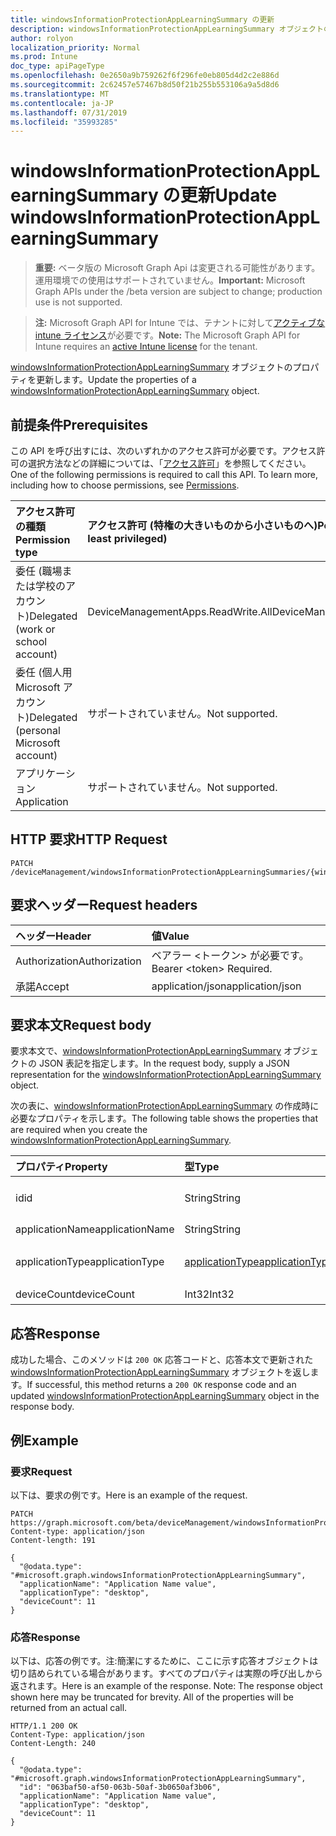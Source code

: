 ```yaml
---
title: windowsInformationProtectionAppLearningSummary の更新
description: windowsInformationProtectionAppLearningSummary オブジェクトのプロパティを更新します。
author: rolyon
localization_priority: Normal
ms.prod: Intune
doc_type: apiPageType
ms.openlocfilehash: 0e2650a9b759262f6f296fe0eb805d4d2c2e886d
ms.sourcegitcommit: 2c62457e57467b8d50f21b255b553106a9a5d8d6
ms.translationtype: MT
ms.contentlocale: ja-JP
ms.lasthandoff: 07/31/2019
ms.locfileid: "35993285"
---
```

# <a name="update-windowsinformationprotectionapplearningsummary"></a><span data-ttu-id="12e87-103">windowsInformationProtectionAppLearningSummary の更新</span><span class="sxs-lookup"><span data-stu-id="12e87-103">Update windowsInformationProtectionAppLearningSummary</span></span>

> <span data-ttu-id="12e87-104">**重要:** ベータ版の Microsoft Graph Api は変更される可能性があります。運用環境での使用はサポートされていません。</span><span class="sxs-lookup"><span data-stu-id="12e87-104">**Important:** Microsoft Graph APIs under the /beta version are subject to change; production use is not supported.</span></span>

> <span data-ttu-id="12e87-105">**注:** Microsoft Graph API for Intune では、テナントに対して[アクティブな intune ライセンス](https://go.microsoft.com/fwlink/?linkid=839381)が必要です。</span><span class="sxs-lookup"><span data-stu-id="12e87-105">**Note:** The Microsoft Graph API for Intune requires an [active Intune license](https://go.microsoft.com/fwlink/?linkid=839381) for the tenant.</span></span>

<span data-ttu-id="12e87-106">[windowsInformationProtectionAppLearningSummary](../resources/intune-wip-windowsinformationprotectionapplearningsummary.md) オブジェクトのプロパティを更新します。</span><span class="sxs-lookup"><span data-stu-id="12e87-106">Update the properties of a [windowsInformationProtectionAppLearningSummary](../resources/intune-wip-windowsinformationprotectionapplearningsummary.md) object.</span></span>

## <a name="prerequisites"></a><span data-ttu-id="12e87-107">前提条件</span><span class="sxs-lookup"><span data-stu-id="12e87-107">Prerequisites</span></span>
<span data-ttu-id="12e87-p101">この API を呼び出すには、次のいずれかのアクセス許可が必要です。アクセス許可の選択方法などの詳細については、「[アクセス許可](/graph/permissions-reference)」を参照してください。</span><span class="sxs-lookup"><span data-stu-id="12e87-p101">One of the following permissions is required to call this API. To learn more, including how to choose permissions, see [Permissions](/graph/permissions-reference).</span></span>

|<span data-ttu-id="12e87-110">アクセス許可の種類</span><span class="sxs-lookup"><span data-stu-id="12e87-110">Permission type</span></span>|<span data-ttu-id="12e87-111">アクセス許可 (特権の大きいものから小さいものへ)</span><span class="sxs-lookup"><span data-stu-id="12e87-111">Permissions (from most to least privileged)</span></span>|
|:---|:---|
|<span data-ttu-id="12e87-112">委任 (職場または学校のアカウント)</span><span class="sxs-lookup"><span data-stu-id="12e87-112">Delegated (work or school account)</span></span>|<span data-ttu-id="12e87-113">DeviceManagementApps.ReadWrite.All</span><span class="sxs-lookup"><span data-stu-id="12e87-113">DeviceManagementApps.ReadWrite.All</span></span>|
|<span data-ttu-id="12e87-114">委任 (個人用 Microsoft アカウント)</span><span class="sxs-lookup"><span data-stu-id="12e87-114">Delegated (personal Microsoft account)</span></span>|<span data-ttu-id="12e87-115">サポートされていません。</span><span class="sxs-lookup"><span data-stu-id="12e87-115">Not supported.</span></span>|
|<span data-ttu-id="12e87-116">アプリケーション</span><span class="sxs-lookup"><span data-stu-id="12e87-116">Application</span></span>|<span data-ttu-id="12e87-117">サポートされていません。</span><span class="sxs-lookup"><span data-stu-id="12e87-117">Not supported.</span></span>|

## <a name="http-request"></a><span data-ttu-id="12e87-118">HTTP 要求</span><span class="sxs-lookup"><span data-stu-id="12e87-118">HTTP Request</span></span>
<!-- {
  "blockType": "ignored"
}
-->
``` http
PATCH /deviceManagement/windowsInformationProtectionAppLearningSummaries/{windowsInformationProtectionAppLearningSummaryId}
```

## <a name="request-headers"></a><span data-ttu-id="12e87-119">要求ヘッダー</span><span class="sxs-lookup"><span data-stu-id="12e87-119">Request headers</span></span>
|<span data-ttu-id="12e87-120">ヘッダー</span><span class="sxs-lookup"><span data-stu-id="12e87-120">Header</span></span>|<span data-ttu-id="12e87-121">値</span><span class="sxs-lookup"><span data-stu-id="12e87-121">Value</span></span>|
|:---|:---|
|<span data-ttu-id="12e87-122">Authorization</span><span class="sxs-lookup"><span data-stu-id="12e87-122">Authorization</span></span>|<span data-ttu-id="12e87-123">ベアラー &lt;トークン&gt; が必要です。</span><span class="sxs-lookup"><span data-stu-id="12e87-123">Bearer &lt;token&gt; Required.</span></span>|
|<span data-ttu-id="12e87-124">承諾</span><span class="sxs-lookup"><span data-stu-id="12e87-124">Accept</span></span>|<span data-ttu-id="12e87-125">application/json</span><span class="sxs-lookup"><span data-stu-id="12e87-125">application/json</span></span>|

## <a name="request-body"></a><span data-ttu-id="12e87-126">要求本文</span><span class="sxs-lookup"><span data-stu-id="12e87-126">Request body</span></span>
<span data-ttu-id="12e87-127">要求本文で、[windowsInformationProtectionAppLearningSummary](../resources/intune-wip-windowsinformationprotectionapplearningsummary.md) オブジェクトの JSON 表記を指定します。</span><span class="sxs-lookup"><span data-stu-id="12e87-127">In the request body, supply a JSON representation for the [windowsInformationProtectionAppLearningSummary](../resources/intune-wip-windowsinformationprotectionapplearningsummary.md) object.</span></span>

<span data-ttu-id="12e87-128">次の表に、[windowsInformationProtectionAppLearningSummary](../resources/intune-wip-windowsinformationprotectionapplearningsummary.md) の作成時に必要なプロパティを示します。</span><span class="sxs-lookup"><span data-stu-id="12e87-128">The following table shows the properties that are required when you create the [windowsInformationProtectionAppLearningSummary](../resources/intune-wip-windowsinformationprotectionapplearningsummary.md).</span></span>

|<span data-ttu-id="12e87-129">プロパティ</span><span class="sxs-lookup"><span data-stu-id="12e87-129">Property</span></span>|<span data-ttu-id="12e87-130">型</span><span class="sxs-lookup"><span data-stu-id="12e87-130">Type</span></span>|<span data-ttu-id="12e87-131">説明</span><span class="sxs-lookup"><span data-stu-id="12e87-131">Description</span></span>|
|:---|:---|:---|
|<span data-ttu-id="12e87-132">id</span><span class="sxs-lookup"><span data-stu-id="12e87-132">id</span></span>|<span data-ttu-id="12e87-133">String</span><span class="sxs-lookup"><span data-stu-id="12e87-133">String</span></span>|<span data-ttu-id="12e87-134">WindowsInformationProtectionAppLearningSummary の一意識別子。</span><span class="sxs-lookup"><span data-stu-id="12e87-134">Unique Identifier for the WindowsInformationProtectionAppLearningSummary.</span></span>|
|<span data-ttu-id="12e87-135">applicationName</span><span class="sxs-lookup"><span data-stu-id="12e87-135">applicationName</span></span>|<span data-ttu-id="12e87-136">String</span><span class="sxs-lookup"><span data-stu-id="12e87-136">String</span></span>|<span data-ttu-id="12e87-137">アプリケーション名</span><span class="sxs-lookup"><span data-stu-id="12e87-137">Application Name</span></span>|
|<span data-ttu-id="12e87-138">applicationType</span><span class="sxs-lookup"><span data-stu-id="12e87-138">applicationType</span></span>|[<span data-ttu-id="12e87-139">applicationType</span><span class="sxs-lookup"><span data-stu-id="12e87-139">applicationType</span></span>](../resources/intune-wip-applicationtype.md)|<span data-ttu-id="12e87-140">アプリケーションの種類。</span><span class="sxs-lookup"><span data-stu-id="12e87-140">Application Type.</span></span> <span data-ttu-id="12e87-141">可能な値は、`universal`、`desktop` です。</span><span class="sxs-lookup"><span data-stu-id="12e87-141">Possible values are: `universal`, `desktop`.</span></span>|
|<span data-ttu-id="12e87-142">deviceCount</span><span class="sxs-lookup"><span data-stu-id="12e87-142">deviceCount</span></span>|<span data-ttu-id="12e87-143">Int32</span><span class="sxs-lookup"><span data-stu-id="12e87-143">Int32</span></span>|<span data-ttu-id="12e87-144">デバイス数</span><span class="sxs-lookup"><span data-stu-id="12e87-144">Device Count</span></span>|



## <a name="response"></a><span data-ttu-id="12e87-145">応答</span><span class="sxs-lookup"><span data-stu-id="12e87-145">Response</span></span>
<span data-ttu-id="12e87-146">成功した場合、このメソッドは `200 OK` 応答コードと、応答本文で更新された [windowsInformationProtectionAppLearningSummary](../resources/intune-wip-windowsinformationprotectionapplearningsummary.md) オブジェクトを返します。</span><span class="sxs-lookup"><span data-stu-id="12e87-146">If successful, this method returns a `200 OK` response code and an updated [windowsInformationProtectionAppLearningSummary](../resources/intune-wip-windowsinformationprotectionapplearningsummary.md) object in the response body.</span></span>

## <a name="example"></a><span data-ttu-id="12e87-147">例</span><span class="sxs-lookup"><span data-stu-id="12e87-147">Example</span></span>

### <a name="request"></a><span data-ttu-id="12e87-148">要求</span><span class="sxs-lookup"><span data-stu-id="12e87-148">Request</span></span>
<span data-ttu-id="12e87-149">以下は、要求の例です。</span><span class="sxs-lookup"><span data-stu-id="12e87-149">Here is an example of the request.</span></span>
``` http
PATCH https://graph.microsoft.com/beta/deviceManagement/windowsInformationProtectionAppLearningSummaries/{windowsInformationProtectionAppLearningSummaryId}
Content-type: application/json
Content-length: 191

{
  "@odata.type": "#microsoft.graph.windowsInformationProtectionAppLearningSummary",
  "applicationName": "Application Name value",
  "applicationType": "desktop",
  "deviceCount": 11
}
```

### <a name="response"></a><span data-ttu-id="12e87-150">応答</span><span class="sxs-lookup"><span data-stu-id="12e87-150">Response</span></span>
<span data-ttu-id="12e87-p103">以下は、応答の例です。注:簡潔にするために、ここに示す応答オブジェクトは切り詰められている場合があります。すべてのプロパティは実際の呼び出しから返されます。</span><span class="sxs-lookup"><span data-stu-id="12e87-p103">Here is an example of the response. Note: The response object shown here may be truncated for brevity. All of the properties will be returned from an actual call.</span></span>
``` http
HTTP/1.1 200 OK
Content-Type: application/json
Content-Length: 240

{
  "@odata.type": "#microsoft.graph.windowsInformationProtectionAppLearningSummary",
  "id": "063baf50-af50-063b-50af-3b0650af3b06",
  "applicationName": "Application Name value",
  "applicationType": "desktop",
  "deviceCount": 11
}
```





